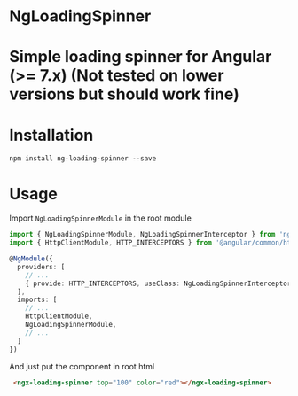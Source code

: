 # NgLoadingSpinner

# Simple loading spinner for Angular (>= 7.x) (Not tested on lower versions but should work fine)

# Installation
`npm install ng-loading-spinner --save`

# Usage
Import `NgLoadingSpinnerModule` in the root module
```ts
import { NgLoadingSpinnerModule, NgLoadingSpinnerInterceptor } from 'ng-loading-spinner';
import { HttpClientModule, HTTP_INTERCEPTORS } from '@angular/common/http';

@NgModule({
  providers: [
    // ...
    { provide: HTTP_INTERCEPTORS, useClass: NgLoadingSpinnerInterceptor, multi: true }
  ],
  imports: [
    // ...
    HttpClientModule,
    NgLoadingSpinnerModule,
    // ...
  ]
})
```

And just put the component in root html

```html
 <ngx-loading-spinner top="100" color="red"></ngx-loading-spinner>
```
